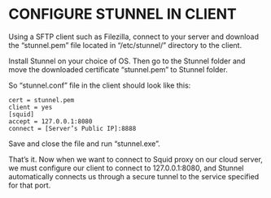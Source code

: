 # CONFIGURE STUNNEL IN CLIENT
Using a SFTP client such as Filezilla, connect to your server and download the “stunnel.pem” file located in “/etc/stunnel/” directory to the client.

Install Stunnel on your choice of OS. Then go to the Stunnel folder and move the downloaded certificate “stunnel.pem” to Stunnel folder.

So “stunnel.conf” file in the client should look like this:
```
cert = stunnel.pem
client = yes
[squid]
accept = 127.0.0.1:8080
connect = [Server’s Public IP]:8888
```
Save and close the file and run “stunnel.exe”.

That’s it. Now when we want to connect to Squid proxy on our cloud server, we must configure our client to connect to 127.0.0.1:8080, and Stunnel automatically connects us through a secure tunnel to the service specified for that port.
